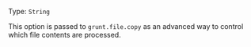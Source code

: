 Type: `String`  

This option is passed to `grunt.file.copy` as an advanced way to control which file contents are processed.